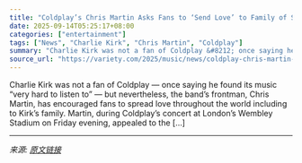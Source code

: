 ```yaml
---
title: "Coldplay’s Chris Martin Asks Fans to ‘Send Love’ to Family of Slain Right-Wing Activist Charlie Kirk"
date: 2025-09-14T05:25:17+08:00
categories: ["entertainment"]
tags: ["News", "Charlie Kirk", "Chris Martin", "Coldplay"]
summary: "Charlie Kirk was not a fan of Coldplay &#8212; once saying he found its music &#8220;very hard to listen to&#8221; &#8212; but nevertheless, the band&#8217;s frontman, Chris Martin, has encouraged fan"
source_url: "https://variety.com/2025/music/news/coldplay-chris-martin-charlie-kirk-family-send-love-1236517789/"
---
```


Charlie Kirk was not a fan of Coldplay &#8212; once saying he found its music &#8220;very hard to listen to&#8221; &#8212; but nevertheless, the band&#8217;s frontman, Chris Martin, has encouraged fans to spread love throughout the world including to Kirk&#8217;s family. Martin, during Coldplay&#8217;s concert at London&#8217;s Wembley Stadium on Friday evening, appealed to the [&#8230;]

---

*来源: [原文链接](https://variety.com/2025/music/news/coldplay-chris-martin-charlie-kirk-family-send-love-1236517789/)*
